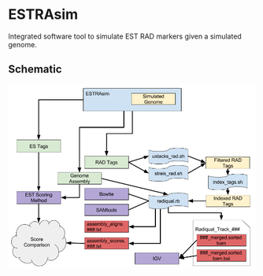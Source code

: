 # ESTRAsim

Integrated software tool to simulate EST RAD markers given a simulated genome.

## Schematic
![ESTRAsim Schematic](doc/vis/ESTRAsim_Schematic.png)

